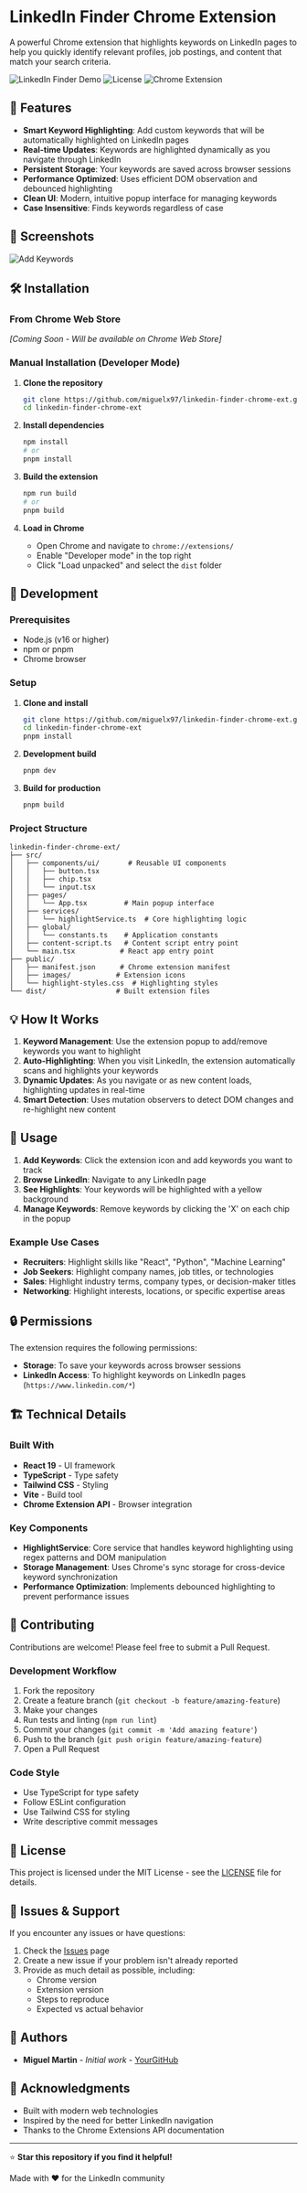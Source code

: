 # LinkedIn Finder Chrome Extension

A powerful Chrome extension that highlights keywords on LinkedIn pages to help you quickly identify relevant profiles, job postings, and content that match your search criteria.

![LinkedIn Finder Demo](https://img.shields.io/badge/version-1.0.0-blue.svg)
![License](https://img.shields.io/badge/license-MIT-green.svg)
![Chrome Extension](https://img.shields.io/badge/chrome-extension-brightgreen.svg)

## 🚀 Features

- **Smart Keyword Highlighting**: Add custom keywords that will be automatically highlighted on LinkedIn pages
- **Real-time Updates**: Keywords are highlighted dynamically as you navigate through LinkedIn
- **Persistent Storage**: Your keywords are saved across browser sessions
- **Performance Optimized**: Uses efficient DOM observation and debounced highlighting
- **Clean UI**: Modern, intuitive popup interface for managing keywords
- **Case Insensitive**: Finds keywords regardless of case

## 📸 Screenshots

![Add Keywords](https://raw.githubusercontent.com/miguelx97/linkedin-finder-chrome-ext/refs/heads/main/resources/cover.jpeg)

## 🛠️ Installation

### From Chrome Web Store

_[Coming Soon - Will be available on Chrome Web Store]_

### Manual Installation (Developer Mode)

1. **Clone the repository**

   ```bash
   git clone https://github.com/miguelx97/linkedin-finder-chrome-ext.git
   cd linkedin-finder-chrome-ext
   ```

2. **Install dependencies**

   ```bash
   npm install
   # or
   pnpm install
   ```

3. **Build the extension**

   ```bash
   npm run build
   # or
   pnpm build
   ```

4. **Load in Chrome**
   - Open Chrome and navigate to `chrome://extensions/`
   - Enable "Developer mode" in the top right
   - Click "Load unpacked" and select the `dist` folder

## 🔧 Development

### Prerequisites

- Node.js (v16 or higher)
- npm or pnpm
- Chrome browser

### Setup

1. **Clone and install**

   ```bash
   git clone https://github.com/miguelx97/linkedin-finder-chrome-ext.git
   cd linkedin-finder-chrome-ext
   pnpm install
   ```

2. **Development build**

   ```bash
   pnpm dev
   ```

3. **Build for production**
   ```bash
   pnpm build
   ```

### Project Structure

```
linkedin-finder-chrome-ext/
├── src/
│   ├── components/ui/       # Reusable UI components
│   │   ├── button.tsx
│   │   ├── chip.tsx
│   │   └── input.tsx
│   ├── pages/
│   │   └── App.tsx         # Main popup interface
│   ├── services/
│   │   └── highlightService.ts  # Core highlighting logic
│   ├── global/
│   │   └── constants.ts    # Application constants
│   ├── content-script.ts   # Content script entry point
│   └── main.tsx           # React app entry point
├── public/
│   ├── manifest.json      # Chrome extension manifest
│   ├── images/           # Extension icons
│   └── highlight-styles.css  # Highlighting styles
└── dist/                 # Built extension files
```

## 💡 How It Works

1. **Keyword Management**: Use the extension popup to add/remove keywords you want to highlight
2. **Auto-Highlighting**: When you visit LinkedIn, the extension automatically scans and highlights your keywords
3. **Dynamic Updates**: As you navigate or as new content loads, highlighting updates in real-time
4. **Smart Detection**: Uses mutation observers to detect DOM changes and re-highlight new content

## 🎯 Usage

1. **Add Keywords**: Click the extension icon and add keywords you want to track
2. **Browse LinkedIn**: Navigate to any LinkedIn page
3. **See Highlights**: Your keywords will be highlighted with a yellow background
4. **Manage Keywords**: Remove keywords by clicking the 'X' on each chip in the popup

### Example Use Cases

- **Recruiters**: Highlight skills like "React", "Python", "Machine Learning"
- **Job Seekers**: Highlight company names, job titles, or technologies
- **Sales**: Highlight industry terms, company types, or decision-maker titles
- **Networking**: Highlight interests, locations, or specific expertise areas

## 🔒 Permissions

The extension requires the following permissions:

- **Storage**: To save your keywords across browser sessions
- **LinkedIn Access**: To highlight keywords on LinkedIn pages (`https://www.linkedin.com/*`)

## 🏗️ Technical Details

### Built With

- **React 19** - UI framework
- **TypeScript** - Type safety
- **Tailwind CSS** - Styling
- **Vite** - Build tool
- **Chrome Extension API** - Browser integration

### Key Components

- **HighlightService**: Core service that handles keyword highlighting using regex patterns and DOM manipulation
- **Storage Management**: Uses Chrome's sync storage for cross-device keyword synchronization
- **Performance Optimization**: Implements debounced highlighting to prevent performance issues

## 🤝 Contributing

Contributions are welcome! Please feel free to submit a Pull Request.

### Development Workflow

1. Fork the repository
2. Create a feature branch (`git checkout -b feature/amazing-feature`)
3. Make your changes
4. Run tests and linting (`npm run lint`)
5. Commit your changes (`git commit -m 'Add amazing feature'`)
6. Push to the branch (`git push origin feature/amazing-feature`)
7. Open a Pull Request

### Code Style

- Use TypeScript for type safety
- Follow ESLint configuration
- Use Tailwind CSS for styling
- Write descriptive commit messages

## 📝 License

This project is licensed under the MIT License - see the [LICENSE](LICENSE) file for details.

## 🐛 Issues & Support

If you encounter any issues or have questions:

1. Check the [Issues](https://github.com/miguelx97/linkedin-finder-chrome-ext/issues) page
2. Create a new issue if your problem isn't already reported
3. Provide as much detail as possible, including:
   - Chrome version
   - Extension version
   - Steps to reproduce
   - Expected vs actual behavior

## 👥 Authors

- **Miguel Martin** - _Initial work_ - [YourGitHub](https://github.com/miguelx97)

## 🙏 Acknowledgments

- Built with modern web technologies
- Inspired by the need for better LinkedIn navigation
- Thanks to the Chrome Extensions API documentation

---

⭐ **Star this repository if you find it helpful!**

Made with ❤️ for the LinkedIn community
